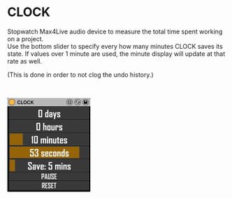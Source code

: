# CLOCK

Stopwatch Max4Live audio device to measure the total time spent working on a project.
<br/>
Use the bottom slider to specify every how many minutes CLOCK saves its state. 
If values over 1 minute are used, the minute display will update at that rate as well.

(This is done in order to not clog the undo history.)


<br/>

![](https://github.com/tfari/M4L-Projects/blob/main/CLOCK/clock_interface.png)
<br/>
